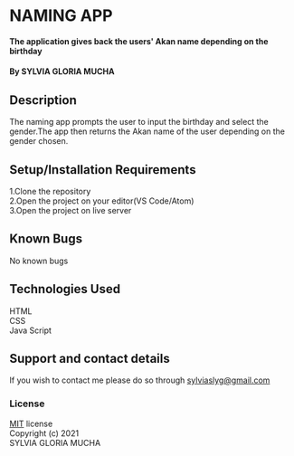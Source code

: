# NAMING APP
#### The application gives back the users' Akan name depending on the birthday
#### By SYLVIA GLORIA MUCHA

## Description
The naming app prompts the user to input the birthday and select the gender.The app then returns the Akan name of the user depending on the gender chosen.

## Setup/Installation Requirements
1.Clone the repository
<br>
2.Open the project on your editor(VS Code/Atom)
<br>
3.Open the project on live server

## Known Bugs
No known bugs

## Technologies Used
HTML
<br>
CSS
<br>
Java Script

## Support and contact details
If you wish to contact me please do so through sylviaslyg@gmail.com

### License
[MIT](https://choosealicense.com/licenses/mit/) license
<br>
Copyright (c) 2021
<br>
SYLVIA GLORIA MUCHA
  